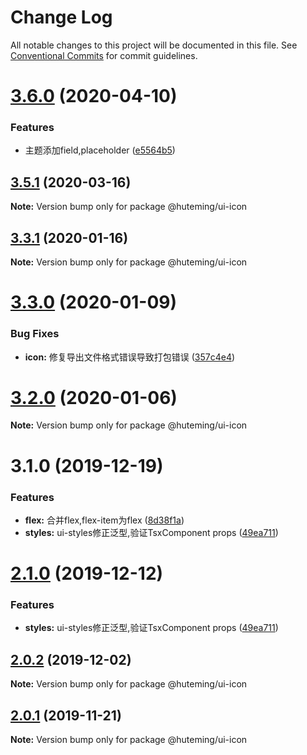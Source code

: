 # Change Log

All notable changes to this project will be documented in this file.
See [Conventional Commits](https://conventionalcommits.org) for commit guidelines.

# [3.6.0](https://github.com/huteming/huteming-ui/compare/v3.5.1...v3.6.0) (2020-04-10)


### Features

* 主题添加field,placeholder ([e5564b5](https://github.com/huteming/huteming-ui/commit/e5564b5544d48f9cb7b132b6cf5c54553a19c6a5))





## [3.5.1](https://github.com/huteming/huteming-ui/compare/v3.5.0...v3.5.1) (2020-03-16)

**Note:** Version bump only for package @huteming/ui-icon





## [3.3.1](https://github.com/huteming/huteming-ui/compare/v3.3.0...v3.3.1) (2020-01-16)

**Note:** Version bump only for package @huteming/ui-icon





# [3.3.0](https://github.com/huteming/huteming-ui/compare/v3.2.0...v3.3.0) (2020-01-09)


### Bug Fixes

* **icon:** 修复导出文件格式错误导致打包错误 ([357c4e4](https://github.com/huteming/huteming-ui/commit/357c4e47185f03ecaf826bdef6ce88850d42ca00))





# [3.2.0](https://github.com/huteming/huteming-ui/compare/v3.1.0...v3.2.0) (2020-01-06)

**Note:** Version bump only for package @huteming/ui-icon





# 3.1.0 (2019-12-19)


### Features

* **flex:** 合并flex,flex-item为flex ([8d38f1a](https://github.com/huteming/huteming-ui/commit/8d38f1a0e31f23cb2b98aa0ef017432b801a6bb1))
* **styles:** ui-styles修正泛型,验证TsxComponent props ([49ea711](https://github.com/huteming/huteming-ui/commit/49ea7110a2e41edb32064c512d8ba732e600c71d))





# [2.1.0](https://github.com/huteming/huteming-ui/compare/@huteming/ui-icon@2.0.2...@huteming/ui-icon@2.1.0) (2019-12-12)


### Features

* **styles:** ui-styles修正泛型,验证TsxComponent props ([49ea711](https://github.com/huteming/huteming-ui/commit/49ea7110a2e41edb32064c512d8ba732e600c71d))





## [2.0.2](https://github.com/huteming/huteming-ui/compare/@huteming/ui-icon@2.0.1...@huteming/ui-icon@2.0.2) (2019-12-02)

**Note:** Version bump only for package @huteming/ui-icon





## [2.0.1](https://github.com/huteming/huteming-ui/compare/@huteming/ui-icon@2.0.0...@huteming/ui-icon@2.0.1) (2019-11-21)

**Note:** Version bump only for package @huteming/ui-icon
